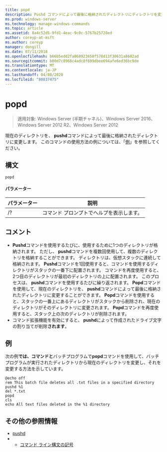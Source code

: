 ```yaml
---
title: popd
description: Pushd コマンドによって最後に格納されたディレクトリにディレクトリを変更する方法について説明します。
ms.prod: windows-server
ms.technology: manage-windows-commands
ms.topic: article
ms.assetid: 8a4c52d5-9fd1-4eac-9c0c-5767b25728ed
author: coreyp-at-msft
ms.author: coreyp
manager: dongill
ms.date: 07/11/2018
ms.openlocfilehash: b66b5edd2fa068923650f578d13f30631a8602ad
ms.sourcegitcommit: b00d7c8968c4adc8f699dbee694afe6ed36bc9de
ms.translationtype: MT
ms.contentlocale: ja-JP
ms.lasthandoff: 04/08/2020
ms.locfileid: "80837475"
---
```

# <a name="popd"></a>popd

>適用対象: Windows Server (半期チャネル)、Windows Server 2016、Windows Server 2012 R2、Windows Server 2012

現在のディレクトリを、 **pushd**コマンドによって最後に格納されたディレクトリに変更します。
このコマンドの使用方法の例については、「[例](#BKMK_examples)」を参照してください。

## <a name="syntax"></a>構文
```
popd
```

#### <a name="parameters"></a>パラメーター
|パラメーター|説明|
|-------|--------|
|/?|コマンド プロンプトでヘルプを表示します。|

## <a name="remarks"></a>コメント
-   **Pushd**コマンドを使用するたびに、使用するために1つのディレクトリが格納されます。 ただし、 **pushd**コマンドを複数回使用して、複数のディレクトリを格納することができます。
    ディレクトリは、仮想スタックに連続して格納されます。 **Pushd**コマンドを1回使用すると、コマンドを使用するディレクトリがスタックの一番下に配置されます。 コマンドを再度使用すると、2つ目のディレクトリが最初のディレクトリの上に配置されます。 このプロセスは、 **pushd**コマンドを使用するたびに繰り返されます。
    **Popd**コマンドを使用して、現在のディレクトリを、 **pushd**コマンドによって最後に格納されたディレクトリに変更することができます。 **Popd**コマンドを使用すると、スタックの一番上にあるディレクトリがスタックから削除され、現在のディレクトリがそのディレクトリに変更されます。 **Popd**コマンドを再度使用すると、スタック上の次のディレクトリが削除されます。
-   コマンド拡張機能を有効にすると、 **pushd**によって作成されたドライブ文字の割り当てが削除**されます**。

## <a name="examples"></a><a name="BKMK_examples"></a>例
次の例**では、コマンドと**バッチプログラムで**popd**コマンドを使用して、バッチプログラムが実行されたディレクトリから現在のディレクトリを変更し、それを変更する方法を示しています。

```
@echo off
rem This batch file deletes all .txt files in a specified directory
pushd %1
del *.txt
popd
cls
echo All text files deleted in the %1 directory
```

## <a name="additional-references"></a>その他の参照情報
-   [pushd](pushd.md)
-   - [コマンド ライン構文の記号](command-line-syntax-key.md)

